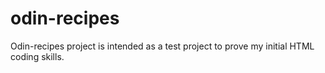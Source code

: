 # odin-recipes
Odin-recipes project is intended as a test project to prove my initial HTML coding skills.
